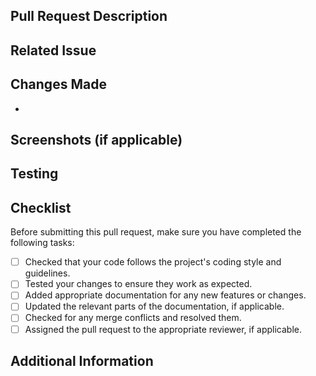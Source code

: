 ## Pull Request Description

<!-- Provide a brief description of the changes you made in this pull request. -->

## Related Issue

<!-- If this pull request is related to an existing issue, provide the issue number and a brief description. -->

## Changes Made

<!-- List the specific changes you made in this pull request. Include any new features, bug fixes, or improvements. -->

- 

## Screenshots (if applicable)

<!-- If your changes include visual updates, add screenshots or gifs that showcase the changes. -->

## Testing

<!-- Describe the testing you performed to ensure that your changes work as expected. Include any relevant commands or testing steps. -->

## Checklist

Before submitting this pull request, make sure you have completed the following tasks:

- [ ] Checked that your code follows the project's coding style and guidelines.
- [ ] Tested your changes to ensure they work as expected.
- [ ] Added appropriate documentation for any new features or changes.
- [ ] Updated the relevant parts of the documentation, if applicable.
- [ ] Checked for any merge conflicts and resolved them.
- [ ] Assigned the pull request to the appropriate reviewer, if applicable.

## Additional Information

<!-- Add any additional information or context that may be helpful for the reviewers. -->

